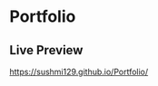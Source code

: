 # Portfolio

Live Preview
-------------------------------------------
https://sushmi129.github.io/Portfolio/
